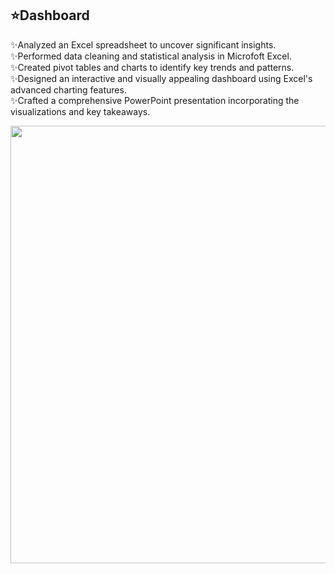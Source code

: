 <h2>⭐️Dashboard</h2> 
  <div>
    <p>✨Analyzed an Excel spreadsheet to uncover significant insights.<br>
✨Performed data cleaning and statistical analysis in Microfoft Excel.<br>
✨Created pivot tables and charts to identify key trends and patterns.<br>
✨Designed an interactive and visually appealing dashboard using Excel's advanced charting features.<br>
✨Crafted a comprehensive PowerPoint presentation incorporating the visualizations and key takeaways.</p>
  </div>
<div style="display: flex; align-items: center;">
  <img src="https://github.com/ashwinx09/Store-Data-Analysis/assets/171764710/237d9c2d-6992-484b-8f55-0a580889809a" width="700" >



